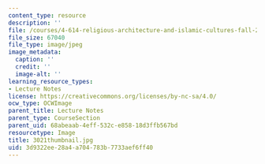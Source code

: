 ```yaml
---
content_type: resource
description: ''
file: /courses/4-614-religious-architecture-and-islamic-cultures-fall-2002/3d9322ee28a4a704783b7733aef6ff40_3021thumbnail.jpg
file_size: 67040
file_type: image/jpeg
image_metadata:
  caption: ''
  credit: ''
  image-alt: ''
learning_resource_types:
- Lecture Notes
license: https://creativecommons.org/licenses/by-nc-sa/4.0/
ocw_type: OCWImage
parent_title: Lecture Notes
parent_type: CourseSection
parent_uid: 68abeaab-4eff-532c-e858-18d3ffb567bd
resourcetype: Image
title: 3021thumbnail.jpg
uid: 3d9322ee-28a4-a704-783b-7733aef6ff40
---
```

